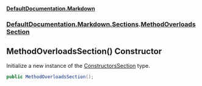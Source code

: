 #### [DefaultDocumentation\.Markdown](../../../../index.md 'index')
### [DefaultDocumentation\.Markdown\.Sections](../../../../index.md#DefaultDocumentation.Markdown.Sections 'DefaultDocumentation\.Markdown\.Sections').[MethodOverloadsSection](index.md 'DefaultDocumentation\.Markdown\.Sections\.MethodOverloadsSection')

## MethodOverloadsSection\(\) Constructor

Initialize a new instance of the [ConstructorsSection](../ConstructorsSection/index.md 'DefaultDocumentation\.Markdown\.Sections\.ConstructorsSection') type\.

```csharp
public MethodOverloadsSection();
```